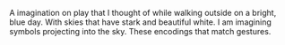 A imagination on play that I thought of while walking outside on a bright, blue day. With skies that have stark and beautiful white. I am imagining symbols projecting into the sky. These encodings that match gestures.